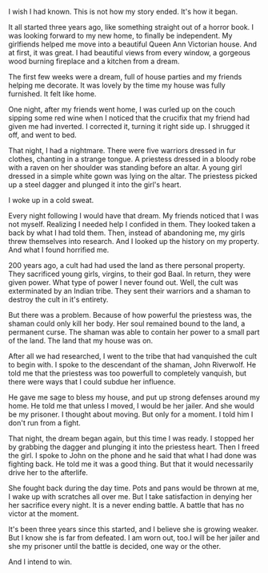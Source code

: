 I wish I had known. This is not how my story ended. It's how it began.


It all started three years ago, like something straight out of a horror book. I was looking forward to my new home, to finally be independent. My girlfiends helped me move into a beautiful Queen Ann Victorian house. And at first, it was great. I had beautiful views from every window, a gorgeous wood burning fireplace and a kitchen from a dream.

The first few weeks were a dream, full of house parties and my friends helping me decorate. It was lovely by the time my house was fully furnished. It felt like home.

One night, after my friends went home, I was curled up on the couch sipping some red wine when I noticed that the crucifix that my friend had given me had inverted. I corrected it, turning it right side up. I shrugged it off, and went to bed.

That night, I had a nightmare. There were five warriors dressed in fur clothes, chanting in a strange tongue. A priestess dressed in a bloody robe with a raven on her shoulder was standing before an altar. A young girl dressed in a simple white gown was lying on the altar. The priestess picked up a steel dagger and plunged it into the girl's heart. 

I woke up in a cold sweat.

Every night following I would have that dream. My friends noticed that I was not myself. Realizing I needed help I confided in them. They looked taken a back by what I had told them. Then, instead of abandoning me, my girls threw themselves into research. And I looked up the history on my property. And what I found horrified me.

200 years ago, a cult had had used the land as there personal property. They sacrificed young girls, virgins, to their god Baal. In return, they were given power. What type of power I never found out. Well, the cult was exterminated by an Indian tribe. They sent their warriors and a shaman to destroy the cult in it's entirety.

But there was a problem. Because of how powerful the priestess was, the shaman could only kill her body. Her soul remained bound to the land, a permanent curse. The shaman was able to contain her power to a small part of the land. The land that my house was on.

After all we had researched, I went to the tribe that had vanquished the cult to begin with. I spoke to the descendant of the shaman, John Riverwolf. He told me that the priestess was too powerfull to completely vanquish, but there were ways that I could subdue her influence.

He gave me sage to bless my house, and put up strong defenses around my home. He told me that unless I moved, I would be her jailer. And she would be my prisoner. I thought about moving. But only for a moment. I told him I don't run from a fight. 

That night, the dream began again, but this time I was ready. I stopped her by grabbing the dagger and plunging it into the priestess heart. Then I freed the girl. I spoke to John on the phone and he said that what I had done was fighting back. He told me it was a good thing. But that it would necessarily drive her to the afterlife.

She fought back during the day time. Pots and pans would be thrown at me, I wake up with scratches all over me. But I take satisfaction in denying her her sacrifice every night. It is a never ending battle. A battle that has no victor at the moment.

It's been three years since this started, and I believe she is growing weaker. But I know she is far from defeated. I am worn out, too.I will be her jailer and she my prisoner until the battle is decided, one way or the other.

And I intend to win.